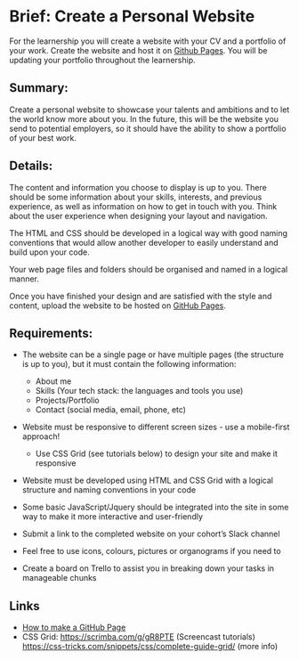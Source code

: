 # Brief: Create a Personal Website

For the learnership you will create a website with your CV and a
portfolio of your work. Create the website and host it on [Github Pages](https://pages.github.com/).
You will be updating your portfolio throughout the learnership.



## Summary:
Create a personal website to showcase your talents and ambitions and to let the world know more about you. In the future, this will be the website you send to potential employers, so it should have the ability to show a portfolio of your best work.

## Details:
The content and information you choose to display is up to you. There should be some information about your skills, interests, and previous experience, as well as information on how to get in touch with you. Think about the user experience when designing your layout and navigation.  

The HTML and CSS should be developed in a logical way with good naming conventions that would allow another developer to easily understand and build upon your code.  

Your web page files and folders should be organised and named in a logical manner.  

Once you have finished your design and are satisfied with the style and content, upload the website to be hosted on [GitHub Pages](https://pages.github.com/).   

## Requirements:

- The website can be a single page or have multiple pages (the structure is up to you), but it must contain the following information:
    - About me
    - Skills (Your tech stack: the languages and tools you use)
    - Projects/Portfolio
    - Contact (social media, email, phone, etc)

-	Website must be responsive to different screen sizes - use a mobile-first approach!
    -	Use CSS Grid (see tutorials below) to design your site and make it responsive
-	Website must be developed using HTML and CSS Grid with a logical structure and naming conventions in your code
-	Some basic JavaScript/Jquery should be integrated into the site in some way to make it more interactive and user-friendly
-	Submit a link to the completed website on your cohort’s Slack channel
-	Feel free to use icons, colours, pictures or organograms if you need to
-	Create a board on Trello to assist you in breaking down your tasks in manageable chunks


## Links
- [How to make a GitHub Page](https://pages.github.com/)
- CSS Grid: 	https://scrimba.com/g/gR8PTE (Screencast tutorials)
https://css-tricks.com/snippets/css/complete-guide-grid/ (more info)
